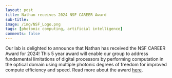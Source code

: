 ```yaml
---
layout: post
title: Nathan receives 2024 NSF CAREER Award
sub-title: 
image: /img/NSF_Logo.png
tags: [photonic computing, artificial intelligence]
comments: false
---
```


Our lab is delighted to announce that Nathan has received the NSF CAREER Award for 2024! This 5 year award will enable our group to address fundamental limitations of digital processors by performing computation in the optical domain using multiple photonic degrees of freedom for improved compute efficiency and speed. Read more about the award [here](https://www.nsf.gov/awardsearch/showAward?AWD_ID=2337674).